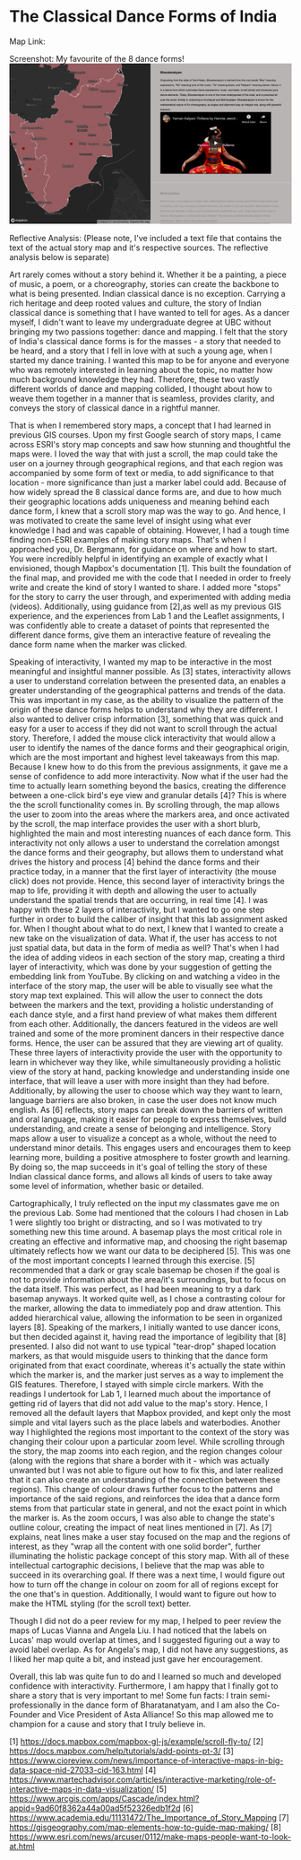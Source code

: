 # The Classical Dance Forms of India 

Map Link: 

Screenshot: My favourite of the 8 dance forms! 
![](Grihalakshmi_Lab2.png)

Reflective Analysis: (Please note, I've included a text file that contains the text of the actual story map and it's respective sources. The reflective analysis below is separate) 

Art rarely comes without a story behind it. Whether it be a painting, a piece of music, a poem, or a choreography, stories can create the backbone to what is being presented. Indian classical dance is no exception. Carrying a rich heritage and deep rooted values and culture, the story of Indian classical dance is something that I have wanted to tell for ages. As a dancer myself, I didn't want to leave my undergraduate degree at UBC without bringing my two passions together: dance and mapping. I felt that the story of India's classical dance forms is for the masses - a story that needed to be heard, and a story that I fell in love with at such a young age, when I started my dance training. I wanted this map to be for anyone and everyone who was remotely interested in learning about the topic, no matter how much background knowledge they had. Therefore, these two vastly different worlds of dance and mapping collided, I thought about how to weave them together in a manner that is seamless, provides clarity, and conveys the story of classical dance in a rightful manner. 

That is when I remembered story maps, a concept that I had learned in previous GIS courses. Upon my first Google search of story maps, I came across ESRI's story map concepts and saw how stunning and thoughtful the maps were. I loved the way that with just a scroll, the map could take the user on a journey through geographical regions, and that each region was accompanied by some form of text or media, to add significance to that location - more significance than just a marker label could add. Because of how widely spread the 8 classical dance forms are, and due to how much their geographic locations adds uniqueness and meaning behind each dance form, I knew that a scroll story map was the way to go.  And hence, I was motivated to create the same level of insight using what ever knowledge I had and was capable of obtaining. However, I had a tough time finding non-ESRI examples of making story maps. That's when I approached you, Dr. Bergmann, for guidance on where and how to start. You were incredibly helpful in identifying an example of exactly what I envisioned, though Mapbox's documentation [1]. This built the foundation of the final map, and provided me with the code that I needed in order to freely write and create the kind of story I wanted to share. I added more "stops" for the story to carry the user through, and experimented with adding media (videos). Additionally, using guidance from [2],as well as my previous GIS experience, and the experiences from Lab 1 and the Leaflet assignments, I was confidently able to create a dataset of points that represented the different dance forms, give them an interactive feature of revealing the dance form name when the marker was clicked. 

Speaking of interactivity, I wanted my map to be interactive in the most meaningful and insightful manner possible. As [3] states, interactivity allows a user to understand correlation between the presented data, an enables a greater understanding of the geographical patterns and trends of the data. This was important in my case, as the ability to visualize the pattern of the origin of these dance forms helps to understand why they are different. I also wanted to deliver crisp information [3], something that was quick and easy for a user to access if they did not want to scroll through the actual story. Therefore, I added the mouse click interactivity that would allow a user to identify the names of the dance forms and their geographical origin, which are the most important and highest level takeaways from this map. Because I knew how to do this from the previous assignments, it gave me a sense of confidence to add more interactivity. Now what if the user had the time to actually learn something beyond the basics, creating the difference between a one-click bird's eye view and granular details [4]? This is where the the scroll functionality comes in. By scrolling through, the map allows the user to zoom into the areas where the markers area, and once activated by the scroll, the map interface provides the user with a short blurb, highlighted the main and most interesting nuances of each dance form. This interactivity not only allows a user to understand the correlation amongst the dance forms and their geography, but allows them to understand what drives the history and process [4] behind the dance forms and their practice today, in a manner that the first layer of interactivity (the mouse click) does not provide. Hence, this second layer of interactivity brings the map to life, providing it with depth and allowing the user to actually understand the spatial trends that are occurring, in real time [4]. I was happy with these 2 layers of interactivity, but I wanted to go one step further in order to build the caliber of insight that this lab assignment asked for. When I thought about what to do next, I knew that I wanted to create a new take on the visualization of data. What if, the user has access to not just spatial data, but data in the form of media as well? That's when I had the idea of adding videos in each section of the story map, creating a third layer of interactivity, which was done by your suggestion of getting the embedding link from YouTube. By clicking on and watching a video in the interface of the story map, the user will be able to visually see what the story map text explained. This will allow the user to connect the dots between the markers and the text, providing a holistic understanding of each dance style, and a first hand preview of what makes them different from each other. Additionally, the dancers featured in the videos are well trained and some of the more prominent dancers in their respective dance forms. Hence, the user can be assured that they are viewing art of quality. These three layers of interactivity provide the user with the opportunity to learn in whichever way they like, while simultaneously providing a holistic view of the story at hand, packing knowledge and understanding inside one interface, that will leave a user with more insight than they had before. Additionally, by allowing the user to choose which way they want to learn, language barriers are also broken, in case the user does not know much english. As [6] reflects, story maps can break down the barriers of written and oral language, making it easier for people to express themselves, build understanding, and create a sense of belonging and intelligence. Story maps allow a user to visualize a concept as a whole, without the need to understand minor details. This engages users and encourages them to keep learning more, building a positive atmosphere to foster growth and learning. By doing so, the map succeeds in it's goal of telling the story of these Indian classical dance forms, and allows all kinds of users to take away some level of information, whether basic or detailed. 

Cartographically, I truly reflected on the input my classmates gave me on the previous Lab. Some had mentioned that the colours I had chosen in Lab 1 were slightly too bright or distracting, and so I was motivated to try something new this time around. A basemap plays the most critical role in creating an effective and informative map, and choosing the right basemap ultimately reflects how we want our data to be deciphered [5]. This was one of the most important concepts I learned through this exercise. [5] recommended that a dark or gray scale basemap be chosen if the goal is not to provide information about the area/it's surroundings, but to focus on the data itself. This was perfect, as I had been meaning to try a dark basemap anyways. It worked quite well, as I chose a contrasting colour for the marker, allowing the data to immediately pop and draw attention. This added hierarchical value, allowing the information to be seen in organized layers [8]. Speaking of the markers, I initially wanted to use dancer icons, but then decided against it, having read the importance of legibility that [8] presented. I also did not want to use typical "tear-drop" shaped location markers, as that would misguide users to thinking that the dance form originated from that exact coordinate, whereas it's actually the state within which the marker is, and the marker just serves as a way to implement the GIS features. Therefore, I stayed with simple circle markers. With the readings I undertook for Lab 1, I learned much about the importance of getting rid of layers that did not add value to the map's story. Hence, I removed all the default layers that Mapbox provided, and kept only the most simple and vital layers such as the place labels and waterbodies. Another way I highlighted the regions most important to the context of the story was changing their colour upon a particular zoom level. While scrolling through the story, the map zooms into each region, and the region changes colour (along with the regions that share a border with it - which was actually unwanted but I was not able to figure out how to fix this, and later realized that it can also create an understanding of the connection between these regions). This change of colour draws further focus to the patterns and importance of the said regions, and reinforces the idea that a dance form stems from that particular state in general, and not the exact point in which the marker is. As the zoom occurs, I was also able to change the state's outline colour, creating the impact of neat lines mentioned in [7]. As [7] explains, neat lines make a user stay focused on the map and the regions of interest, as they "wrap all the content with one solid border", further illuminating the holistic package concept of this story map. With all of these intellectual cartographic decisions, I believe that the map was able to succeed in its overarching goal. If there was a next time, I would figure out how to turn off the change in colour on zoom for all of regions except for the one that's in question. Additionally, I would want to figure out how to make the HTML styling (for the scroll text) better. 

Though I did not do a peer review for my map, I helped to peer review the maps of Lucas Vianna and Angela Liu. I had noticed that the labels on Lucas' map would overlap at times, and I suggested figuring out a way to avoid label overlap. As for Angela's map, I did not have any suggestions, as I liked her map quite a bit, and instead just gave her encouragement. 

Overall, this lab was quite fun to do and I learned so much and developed confidence with interactivity. Furthermore, I am happy that I finally got to share a story that is very important to me! 
Some fun facts: I train semi-professionally in the dance form of Bharatanatyam, and I am also the Co-Founder and Vice President of Asta Alliance! So this map allowed me to champion for a cause and story that I truly believe in. 


[1] https://docs.mapbox.com/mapbox-gl-js/example/scroll-fly-to/
[2] https://docs.mapbox.com/help/tutorials/add-points-pt-3/
[3] https://www.cioreview.com/news/importance-of-interactive-maps-in-big-data-space-nid-27033-cid-163.html
[4] https://www.martechadvisor.com/articles/interactive-marketing/role-of-interactive-maps-in-data-visualization/
[5] https://www.arcgis.com/apps/Cascade/index.html?appid=9ad60f8362a44a00ad5f52326edb1f2d
[6] https://www.academia.edu/11131472/The_Importance_of_Story_Mapping
[7] https://gisgeography.com/map-elements-how-to-guide-map-making/
[8] https://www.esri.com/news/arcuser/0112/make-maps-people-want-to-look-at.html
